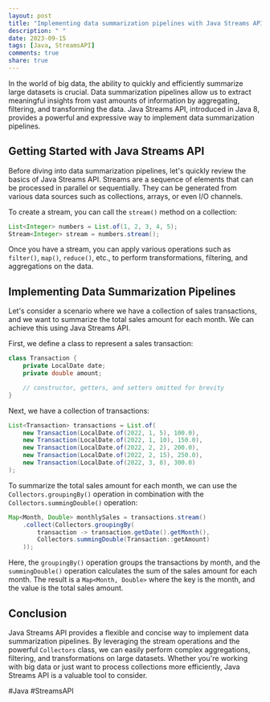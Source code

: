 ```yaml
---
layout: post
title: "Implementing data summarization pipelines with Java Streams API"
description: " "
date: 2023-09-15
tags: [Java, StreamsAPI]
comments: true
share: true
---
```


In the world of big data, the ability to quickly and efficiently summarize large datasets is crucial. Data summarization pipelines allow us to extract meaningful insights from vast amounts of information by aggregating, filtering, and transforming the data. Java Streams API, introduced in Java 8, provides a powerful and expressive way to implement data summarization pipelines. 

## Getting Started with Java Streams API

Before diving into data summarization pipelines, let's quickly review the basics of Java Streams API. Streams are a sequence of elements that can be processed in parallel or sequentially. They can be generated from various data sources such as collections, arrays, or even I/O channels.

To create a stream, you can call the `stream()` method on a collection:

```java
List<Integer> numbers = List.of(1, 2, 3, 4, 5);
Stream<Integer> stream = numbers.stream();
```

Once you have a stream, you can apply various operations such as `filter()`, `map()`, `reduce()`, etc., to perform transformations, filtering, and aggregations on the data.

## Implementing Data Summarization Pipelines

Let's consider a scenario where we have a collection of sales transactions, and we want to summarize the total sales amount for each month. We can achieve this using Java Streams API.

First, we define a class to represent a sales transaction:

```java
class Transaction {
    private LocalDate date;
    private double amount;

    // constructor, getters, and setters omitted for brevity
}
```

Next, we have a collection of transactions:

```java
List<Transaction> transactions = List.of(
    new Transaction(LocalDate.of(2022, 1, 5), 100.0),
    new Transaction(LocalDate.of(2022, 1, 10), 150.0),
    new Transaction(LocalDate.of(2022, 2, 2), 200.0),
    new Transaction(LocalDate.of(2022, 2, 15), 250.0),
    new Transaction(LocalDate.of(2022, 3, 8), 300.0)
);
```

To summarize the total sales amount for each month, we can use the `Collectors.groupingBy()` operation in combination with the `Collectors.summingDouble()` operation:

```java
Map<Month, Double> monthlySales = transactions.stream()
    .collect(Collectors.groupingBy(
        transaction -> transaction.getDate().getMonth(),
        Collectors.summingDouble(Transaction::getAmount)
    ));
```

Here, the `groupingBy()` operation groups the transactions by month, and the `summingDouble()` operation calculates the sum of the sales amount for each month. The result is a `Map<Month, Double>` where the key is the month, and the value is the total sales amount.

## Conclusion

Java Streams API provides a flexible and concise way to implement data summarization pipelines. By leveraging the stream operations and the powerful `Collectors` class, we can easily perform complex aggregations, filtering, and transformations on large datasets. Whether you're working with big data or just want to process collections more efficiently, Java Streams API is a valuable tool to consider.

#Java #StreamsAPI
